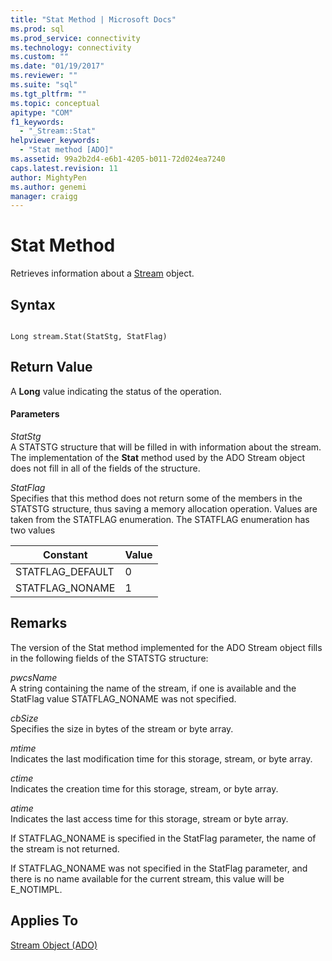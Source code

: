```yaml
---
title: "Stat Method | Microsoft Docs"
ms.prod: sql
ms.prod_service: connectivity
ms.technology: connectivity
ms.custom: ""
ms.date: "01/19/2017"
ms.reviewer: ""
ms.suite: "sql"
ms.tgt_pltfrm: ""
ms.topic: conceptual
apitype: "COM"
f1_keywords: 
  - "_Stream::Stat"
helpviewer_keywords: 
  - "Stat method [ADO]"
ms.assetid: 99a2b2d4-e6b1-4205-b011-72d024ea7240
caps.latest.revision: 11
author: MightyPen
ms.author: genemi
manager: craigg
---
```

# Stat Method
Retrieves information about a [Stream](../../../ado/reference/ado-api/stream-object-ado.md) object.  
  
## Syntax  
  
```  
  
Long stream.Stat(StatStg, StatFlag)  
```  
  
## Return Value  
 A **Long** value indicating the status of the operation.  
  
#### Parameters  
 *StatStg*  
 A STATSTG structure that will be filled in with information about the stream. The implementation of the **Stat** method used by the ADO Stream object does not fill in all of the fields of the structure.  
  
 *StatFlag*  
 Specifies that this method does not return some of the members in the STATSTG structure, thus saving a memory allocation operation. Values are taken from the STATFLAG enumeration. The STATFLAG enumeration has two values  
  
|Constant|Value|  
|--------------|-----------|  
|STATFLAG_DEFAULT|0|  
|STATFLAG_NONAME|1|  
  
## Remarks  
 The version of the Stat method implemented for the ADO Stream object fills in the following fields of the STATSTG structure:  
  
 *pwcsName*  
 A string containing the name of the stream, if one is available and the StatFlag value STATFLAG_NONAME was not specified.  
  
 *cbSize*  
 Specifies the size in bytes of the stream or byte array.  
  
 *mtime*  
 Indicates the last modification time for this storage, stream, or byte array.  
  
 *ctime*  
 Indicates the creation time for this storage, stream, or byte array.  
  
 *atime*  
 Indicates the last access time for this storage, stream or byte array.  
  
 If STATFLAG_NONAME is specified in the StatFlag parameter, the name of the stream is not returned.  
  
 If STATFLAG_NONAME was not specified in the StatFlag parameter, and there is no name available for the current stream, this value will be E_NOTIMPL.  
  
## Applies To  
 [Stream Object (ADO)](../../../ado/reference/ado-api/stream-object-ado.md)
